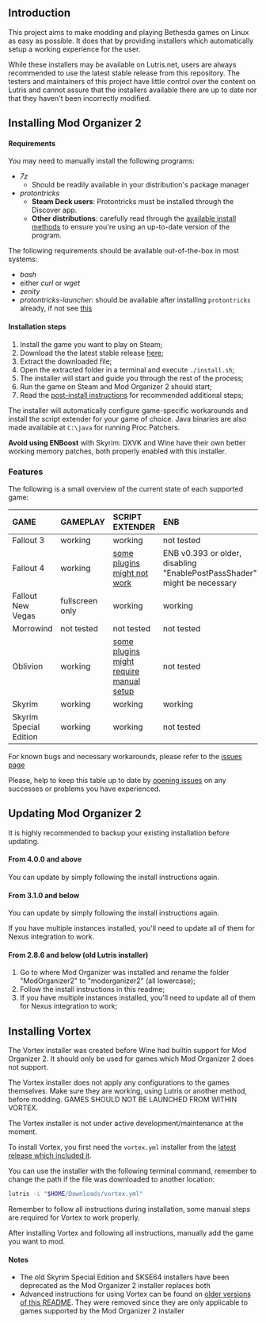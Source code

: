 ## Introduction

This project aims to make modding and playing Bethesda games on Linux as easy as possible. It does that by providing installers which automatically setup a working experience for the user.

While these installers may be available on Lutris.net, users are always recommended to use the latest stable release from this repository. The testers and maintainers of this project have little control over the content on Lutris and cannot assure that the installers available there are up to date nor that they haven't been incorrectly modified.

## Installing Mod Organizer 2

#### Requirements

You may need to manually install the following programs:

- _7z_
    - Should be readily available in your distribution's package manager
- _protontricks_
    - **Steam Deck users**: Protontricks must be installed through the Discover app.
    - **Other distributions**: carefully read through the [available install methods](https://github.com/Matoking/protontricks#installation) to ensure you're using an up-to-date version of the program.

The following requirements should be available out-of-the-box in most systems:

- _bash_
- either _curl_ or _wget_
- _zenity_
- _protontricks-launcher_: should be available after installing `protontricks` already, if not see [this](https://github.com/Matoking/protontricks#desktop)

#### Installation steps

1. Install the game you want to play on Steam;
2. Download the the latest stable release [here](https://github.com/rockerbacon/modorganizer2-linux-installer/releases/download/4.5.0/mo2installer-4.5.0.tar.gz);
3. Extract the downloaded file;
4. Open the extracted folder in a terminal and execute `./install.sh`;
5. The installer will start and guide you through the rest of the process;
6. Run the game on Steam and Mod Organizer 2 should start;
7. Read the [post-install instructions](post-install.md) for recommended additional steps;

The installer will automatically configure game-specific workarounds and install the script extender for your game of choice. Java binaries are also made available at `C:\java` for running Proc Patchers.

**Avoid using ENBoost** with Skyrim: DXVK and Wine have their own better working memory patches, both properly enabled with this installer.

### Features

The following is a small overview of the current state of each supported game:

| GAME                   | GAMEPLAY      | SCRIPT EXTENDER           | ENB           |
| :--------------------- | :------------ | :------------------------ | :------------ |
| Fallout 3              | working | working                | not tested    |
| Fallout 4              | working | [some plugins might not work](https://github.com/rockerbacon/lutris-skyrimse-installers/issues/32) | ENB v0.393 or older, disabling "EnablePostPassShader" might be necessary |
| Fallout New Vegas      | fullscreen only       | working | working    |
| Morrowind              | not tested    | not tested                | not tested    |
| Oblivion               | working    | [some plugins might require manual setup](https://github.com/rockerbacon/lutris-skyrimse-installers/issues/63#issuecomment-643690247)                 | not tested    |
| Skyrim                 | working       | working                   | working       |
| Skyrim Special Edition | working       | working                   | not tested |

For known bugs and necessary workarounds, please refer to the [issues page](https://github.com/rockerbacon/lutris-skyrimse-installers/issues?q=is:issue+is:open+label:bug+)

Please, help to keep this table up to date by [opening issues](https://github.com/rockerbacon/lutris-skyrimse-installers/issues/new/choose) on any successes or problems you have experienced.

## Updating Mod Organizer 2

It is highly recommended to backup your existing installation before updating.

#### From 4.0.0 and above

You can update by simply following the install instructions again.

#### From 3.1.0 and below

You can update by simply following the install instructions again.

If you have multiple instances installed, you'll need to update all of them for Nexus integration to work.

#### From 2.8.6 and below (old Lutris installer)

1. Go to where Mod Organizer was installed and rename the folder "ModOrganizer2" to "modorganizer2" (all lowercase);
2. Follow the install instructions in this readme;
3. If you have multiple instances installed, you'll need to update all of them for Nexus integration to work;

## Installing Vortex

The Vortex installer was created before Wine had builtin support for Mod Organizer 2. It should only be used for games which Mod Organizer 2 does not support.

The Vortex installer does not apply any configurations to the games themselves. Make sure they are working, using Lutris or another method, before modding. GAMES SHOULD NOT BE LAUNCHED FROM WITHIN VORTEX.

The Vortex installer is not under active development/maintenance at the moment.

To install Vortex, you first need the `vortex.yml` installer from the [latest release which included it](https://github.com/rockerbacon/lutris-skyrimse-installers/releases/tag/1.9.3).

You can use the installer with the following terminal command, remember to change the path if the file was downloaded to another location:
```bash
lutris -i "$HOME/Downloads/vortex.yml"
```

Remember to follow all instructions during installation, some manual steps are required for Vortex to work properly.

After installing Vortex and following all instructions, manually add the game you want to mod.

#### Notes

- The old Skyrim Special Edition and SKSE64 installers have been deprecated as the Mod Organizer 2 installer replaces both
- Advanced instructions for using Vortex can be found on [older versions of this README](https://github.com/rockerbacon/lutris-skyrimse-installers/tree/0203cd1fdc9832152ae1d87c488c7492ea3ecc61). They were removed since they are only applicable to games supported by the Mod Organizer 2 installer
